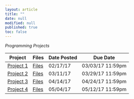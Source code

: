 ```yaml
---
layout: article
title: ""
date: null
modified: null
published: true
toc: false
---
```


*Programming Projects*  
    
Project | Files | Date Posted | Due Date  
---------- | ----- | ----------- | --------
[Project 1](http://enee351.github.io/projects/project1/project1.pdf) | [Files](http://enee351.github.io/projects/project1/files.zip)  | 02/17/17        | 03/03/17 11:59pm  
[Project 2](http://enee351.github.io/projects/project2/project2.pdf) | [Files](http://enee351.github.io/projects/project2/project2.zip)  | 03/11/17        | 03/29/17 11:59pm  
[Project 3](http://enee351.github.io/projects/project3/project3.pdf) | [Files](http://enee351.github.io/projects/project3/project3.zip)  | 04/14/17        | 04/24/17 11:59pm  
[Project 4](http://enee351.github.io/projects/project4/project4.pdf) | [Files](http://enee351.github.io/projects/project4/project4.zip)  | 05/04/17        | 05/12/17 11:59pm  


<!---
Project | Date Posted | Due Date
---------- | ----------- | --------
[Project 1](http://enee351.github.io/projects/project1.pdf) | 02/20/16         | 03/02/16 11:59pm
[Project 2](http://enee351.github.io/projects/project2.pdf) | 03/13/16         | 03/25/16 11:59pm
[Project 3](http://enee351.github.io/projects/project3.pdf) | 04/17/16         | 04/27/16 11:59pm
[Project 4](http://enee351.github.io/projects/project4.pdf) | 05/06/16         | 05/17/16 11:59pm
-->
